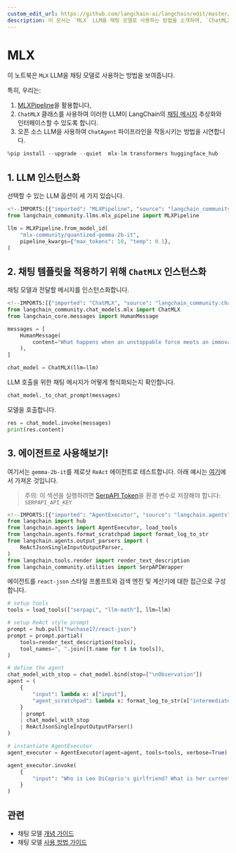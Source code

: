 ```yaml
---
custom_edit_url: https://github.com/langchain-ai/langchain/edit/master/docs/docs/integrations/chat/mlx.ipynb
description: 이 문서는 `MLX` LLM을 채팅 모델로 사용하는 방법을 소개하며, `ChatMLX` 클래스를 활용한 예제를 제공합니다.
---
```


# MLX

이 노트북은 `MLX` LLM을 채팅 모델로 사용하는 방법을 보여줍니다.

특히, 우리는:
1. [MLXPipeline](https://github.com/langchain-ai/langchain/blob/master/libs/community/langchain_community/llms/mlx_pipeline.py)을 활용합니다,
2. `ChatMLX` 클래스를 사용하여 이러한 LLM이 LangChain의 [채팅 메시지](https://python.langchain.com/docs/modules/model_io/chat/#messages) 추상화와 인터페이스할 수 있도록 합니다.
3. 오픈 소스 LLM을 사용하여 `ChatAgent` 파이프라인을 작동시키는 방법을 시연합니다.

```python
%pip install --upgrade --quiet  mlx-lm transformers huggingface_hub
```


## 1. LLM 인스턴스화

선택할 수 있는 LLM 옵션이 세 가지 있습니다.

```python
<!--IMPORTS:[{"imported": "MLXPipeline", "source": "langchain_community.llms.mlx_pipeline", "docs": "https://api.python.langchain.com/en/latest/llms/langchain_community.llms.mlx_pipeline.MLXPipeline.html", "title": "MLX"}]-->
from langchain_community.llms.mlx_pipeline import MLXPipeline

llm = MLXPipeline.from_model_id(
    "mlx-community/quantized-gemma-2b-it",
    pipeline_kwargs={"max_tokens": 10, "temp": 0.1},
)
```


## 2. 채팅 템플릿을 적용하기 위해 `ChatMLX` 인스턴스화

채팅 모델과 전달할 메시지를 인스턴스화합니다.

```python
<!--IMPORTS:[{"imported": "ChatMLX", "source": "langchain_community.chat_models.mlx", "docs": "https://api.python.langchain.com/en/latest/chat_models/langchain_community.chat_models.mlx.ChatMLX.html", "title": "MLX"}, {"imported": "HumanMessage", "source": "langchain_core.messages", "docs": "https://api.python.langchain.com/en/latest/messages/langchain_core.messages.human.HumanMessage.html", "title": "MLX"}]-->
from langchain_community.chat_models.mlx import ChatMLX
from langchain_core.messages import HumanMessage

messages = [
    HumanMessage(
        content="What happens when an unstoppable force meets an immovable object?"
    ),
]

chat_model = ChatMLX(llm=llm)
```


LLM 호출을 위한 채팅 메시지가 어떻게 형식화되는지 확인합니다.

```python
chat_model._to_chat_prompt(messages)
```


모델을 호출합니다.

```python
res = chat_model.invoke(messages)
print(res.content)
```


## 3. 에이전트로 사용해보기!

여기서는 `gemma-2b-it`를 제로샷 `ReAct` 에이전트로 테스트합니다. 아래 예시는 [여기](https://python.langchain.com/docs/modules/agents/agent_types/react#using-chat-models)에서 가져온 것입니다.

> 주의: 이 섹션을 실행하려면 [SerpAPI Token](https://serpapi.com/)을 환경 변수로 저장해야 합니다: `SERPAPI_API_KEY`

```python
<!--IMPORTS:[{"imported": "AgentExecutor", "source": "langchain.agents", "docs": "https://api.python.langchain.com/en/latest/agents/langchain.agents.agent.AgentExecutor.html", "title": "MLX"}, {"imported": "load_tools", "source": "langchain.agents", "docs": "https://api.python.langchain.com/en/latest/agent_toolkits/langchain_community.agent_toolkits.load_tools.load_tools.html", "title": "MLX"}, {"imported": "format_log_to_str", "source": "langchain.agents.format_scratchpad", "docs": "https://api.python.langchain.com/en/latest/agents/langchain.agents.format_scratchpad.log.format_log_to_str.html", "title": "MLX"}, {"imported": "ReActJsonSingleInputOutputParser", "source": "langchain.agents.output_parsers", "docs": "https://api.python.langchain.com/en/latest/agents/langchain.agents.output_parsers.react_json_single_input.ReActJsonSingleInputOutputParser.html", "title": "MLX"}, {"imported": "render_text_description", "source": "langchain.tools.render", "docs": "https://api.python.langchain.com/en/latest/tools/langchain_core.tools.render.render_text_description.html", "title": "MLX"}, {"imported": "SerpAPIWrapper", "source": "langchain_community.utilities", "docs": "https://api.python.langchain.com/en/latest/utilities/langchain_community.utilities.serpapi.SerpAPIWrapper.html", "title": "MLX"}]-->
from langchain import hub
from langchain.agents import AgentExecutor, load_tools
from langchain.agents.format_scratchpad import format_log_to_str
from langchain.agents.output_parsers import (
    ReActJsonSingleInputOutputParser,
)
from langchain.tools.render import render_text_description
from langchain_community.utilities import SerpAPIWrapper
```


에이전트를 `react-json` 스타일 프롬프트와 검색 엔진 및 계산기에 대한 접근으로 구성합니다.

```python
# setup tools
tools = load_tools(["serpapi", "llm-math"], llm=llm)

# setup ReAct style prompt
prompt = hub.pull("hwchase17/react-json")
prompt = prompt.partial(
    tools=render_text_description(tools),
    tool_names=", ".join([t.name for t in tools]),
)

# define the agent
chat_model_with_stop = chat_model.bind(stop=["\nObservation"])
agent = (
    {
        "input": lambda x: x["input"],
        "agent_scratchpad": lambda x: format_log_to_str(x["intermediate_steps"]),
    }
    | prompt
    | chat_model_with_stop
    | ReActJsonSingleInputOutputParser()
)

# instantiate AgentExecutor
agent_executor = AgentExecutor(agent=agent, tools=tools, verbose=True)
```


```python
agent_executor.invoke(
    {
        "input": "Who is Leo DiCaprio's girlfriend? What is her current age raised to the 0.43 power?"
    }
)
```


## 관련

- 채팅 모델 [개념 가이드](/docs/concepts/#chat-models)
- 채팅 모델 [사용 방법 가이드](/docs/how_to/#chat-models)